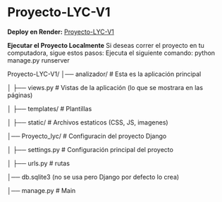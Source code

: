 # **Proyecto-LYC-V1**  
 **Deploy en Render:** [Proyecto-LYC-V1](https://proyecto-lyc.onrender.com/)

**Ejecutar el Proyecto Localmente**
Si deseas correr el proyecto en tu computadora, sigue estos pasos:
 Ejecuta el siguiente comando: python manage.py runserver

Proyecto-LYC-V1/
│── analizador/      # Esta es la aplicación principal

│   ├── views.py     # Vistas de la aplicación (lo que se mostrara en las páginas)

│   ├── templates/   # Plantillas 

│   ├── static/      # Archivos estaticos (CSS, JS, imagenes)


│── Proyecto_lyc/     # Configuracin del proyecto Django

│   ├── settings.py   # Configuración principal del proyecto

│   ├── urls.py       # rutas

│── db.sqlite3         (no se usa pero Django por defecto lo crea)

│── manage.py         # Main
